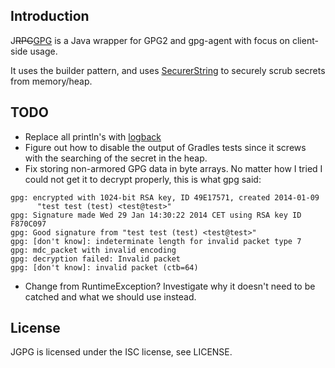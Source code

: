 Introduction
------------

J<del>RPG</del><ins>GPG</ins> is a Java wrapper for GPG2 and gpg-agent with focus on
client-side usage.

It uses the builder pattern, and uses
[SecurerString](https://github.com/simmel/SecurerString) to securely scrub
secrets from memory/heap.

TODO
----
* Replace all println's with [logback](http://logback.qos.ch/)
* Figure out how to disable the output of Gradles tests since it screws with
  the searching of the secret in the heap.
* Fix storing non-armored GPG data in byte arrays. No matter how I tried I
  could not get it to decrypt properly, this is what gpg said:
```
gpg: encrypted with 1024-bit RSA key, ID 49E17571, created 2014-01-09
      "test test (test) <test@test>"
gpg: Signature made Wed 29 Jan 14:30:22 2014 CET using RSA key ID F870C097
gpg: Good signature from "test test (test) <test@test>"
gpg: [don't know]: indeterminate length for invalid packet type 7
gpg: mdc_packet with invalid encoding
gpg: decryption failed: Invalid packet
gpg: [don't know]: invalid packet (ctb=64)
```
* Change from RuntimeException? Investigate why it doesn't need to be catched and what we should use instead.

License
-------

JGPG is licensed under the ISC license, see LICENSE.

